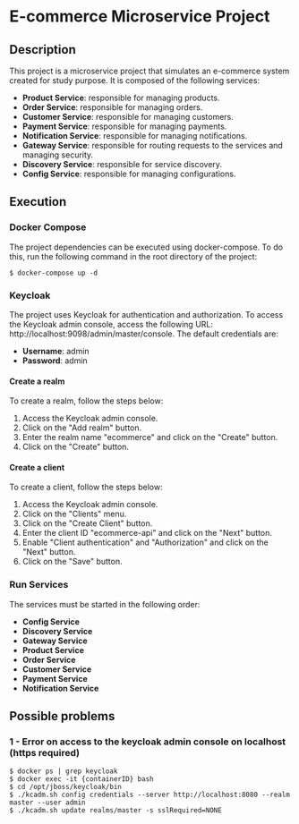 # E-commerce Microservice Project

## Description

This project is a microservice project that simulates an e-commerce system created for study purpose. It is composed of the following services:
- **Product Service**: responsible for managing products.
- **Order Service**: responsible for managing orders.
- **Customer Service**: responsible for managing customers.
- **Payment Service**: responsible for managing payments.
- **Notification Service**: responsible for managing notifications.
- **Gateway Service**: responsible for routing requests to the services and managing security.
- **Discovery Service**: responsible for service discovery.
- **Config Service**: responsible for managing configurations.

## Execution

### **Docker Compose**

The project dependencies can be executed using docker-compose. To do this, run the following command in the root directory of the project:

```shell
$ docker-compose up -d
```
### **Keycloak**

The project uses Keycloak for authentication and authorization. To access the Keycloak admin console, access the following URL: http://localhost:9098/admin/master/console. The default credentials are:
- **Username**: admin
- **Password**: admin

#### **Create a realm**

To create a realm, follow the steps below:
1. Access the Keycloak admin console.
2. Click on the "Add realm" button.
3. Enter the realm name "ecommerce" and click on the "Create" button.
4. Click on the "Create" button.

#### **Create a client**

To create a client, follow the steps below:
1. Access the Keycloak admin console.
2. Click on the "Clients" menu.
3. Click on the "Create Client" button.
4. Enter the client ID "ecommerce-api" and click on the "Next" button.
5. Enable "Client authentication" and "Authorization" and click on the "Next" button.
6. Click on the "Save" button.

### **Run Services**

The services must be started in the following order:
- **Config Service**
- **Discovery Service**
- **Gateway Service**
- **Product Service**
- **Order Service**
- **Customer Service**
- **Payment Service**
- **Notification Service**

## Possible problems

### 1 - Error on access to the keycloak admin console on localhost (https required)
```shell
$ docker ps | grep keycloak
$ docker exec -it {containerID} bash
$ cd /opt/jboss/keycloak/bin
$ ./kcadm.sh config credentials --server http://localhost:8080 --realm master --user admin
$ ./kcadm.sh update realms/master -s sslRequired=NONE
```
